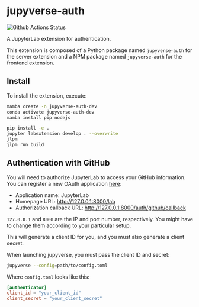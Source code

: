 # jupyverse-auth

![Github Actions Status](https://github.com/davidbrochart/jupyverse-auth/workflows/Build/badge.svg)

A JupyterLab extension for authentication.


This extension is composed of a Python package named `jupyverse-auth`
for the server extension and a NPM package named `jupyverse-auth`
for the frontend extension.


## Install

To install the extension, execute:

```bash
mamba create -n jupyverse-auth-dev
conda activate jupyverse-auth-dev
mamba install pip nodejs

pip install -e .
jupyter labextension develop . --overwrite
jlpm
jlpm run build
```

## Authentication with GitHub

You will need to authorize JupyterLab to access your GitHub information. You can register a new
OAuth application [here](https://github.com/settings/applications/new):
- Application name: JupyterLab
- Homepage URL: http://127.0.0.1:8000/lab
- Authorization callback URL: http://127.0.0.1:8000/auth/github/callback

`127.0.0.1` and `8000` are the IP and port number, respectively. You might have to change them
according to your particular setup.

This will generate a client ID for you, and you must also generate a client secret.

When launching jupyverse, you must pass the client ID and secret:

```bash
jupyverse --config=path/to/config.toml
```

Where `config.toml` looks like this:

```toml
[authenticator]
client_id = "your_client_id"
client_secret = "your_client_secret"
```
